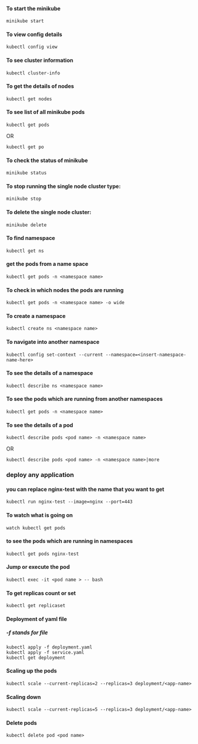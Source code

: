 #### To start the minikube
```
minikube start 
```

#### To view config details
```
kubectl config view
```

#### To see cluster information
```
kubectl cluster-info
```

#### To get the details of nodes
```
kubectl get nodes
```

#### To see list of all minikube pods
```
kubectl get pods
```
OR 
```
kubectl get po
```

#### To check the status of minikube
```
minikube status
```

#### To stop running the single node cluster type:
```
minikube stop
```

#### To delete the single node cluster:
```
minikube delete
```

#### To find namespace
```
kubectl get ns
```

#### get the pods from a name space
```
kubectl get pods -n <namespace name>
```

#### To check in which nodes the pods are running
```
kubectl get pods -n <namespace name> -o wide
```

#### To create a namespace
```
kubectl create ns <namespace name>
```

#### To navigate into another namespace
```
kubectl config set-context --current --namespace=<insert-namespace-name-here>
```

#### To see the details of a namespace
```
kubectl describe ns <namespace name>
```

#### To see the pods which are running from another namespaces
```
kubectl get pods -n <namespace name>
```

#### To see the details of a pod
```
kubectl describe pods <pod name> -n <namespace name>
```
OR 
```
kubectl describe pods <pod name> -n <namespace name>|more
```

### deploy any application 
#### you can replace nginx-test with the name that you want to get
```
kubectl run nginx-test --image=nginx --port=443 
```

#### To watch what is going on 
```
watch kubectl get pods
```

#### to see the pods which are running in namespaces
```
kubectl get pods nginx-test
```

#### Jump or execute the pod
```
kubectl exec -it <pod name > -- bash
```

#### To get replicas count or set
```
kubectl get replicaset
```

#### Deployment of yaml file
##### -f stands for file 
```
kubectl apply -f deployment.yaml    
kubectl apply -f service.yaml
kubectl get deployment
```

#### Scaling up the pods
```
kubectl scale --current-replicas=2 --replicas=3 deployment/<app-name>
```

#### Scaling down
```
kubectl scale --current-replicas=5 --replicas=3 deployment/<app-name>
```

#### Delete pods
```
kubectl delete pod <pod name>
```

                                                                                                                                                                                                             










